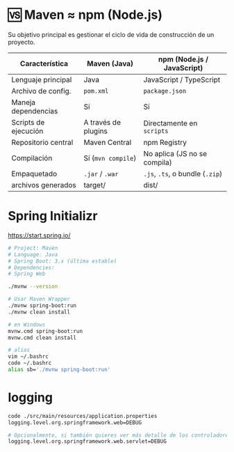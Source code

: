 # 🆚 Maven ≈ npm (Node.js)

Su objetivo principal es gestionar el ciclo de vida de construcción de un proyecto.

| Característica       | **Maven** (Java)    | **npm** (Node.js / JavaScript)  |
| -------------------- | ------------------- | ------------------------------- |
| Lenguaje principal   | Java                | JavaScript / TypeScript         |
| Archivo de config.   | `pom.xml`           | `package.json`                  |
| Maneja dependencias  | Sí                  | Sí                              |
| Scripts de ejecución | A través de plugins | Directamente en `scripts`       |
| Repositorio central  | Maven Central       | npm Registry                    |
| Compilación          | Sí (`mvn compile`)  | No aplica (JS no se compila)    |
| Empaquetado          | `.jar` / `.war`     | `.js`, `.ts`, o bundle (`.zip`) |
| archivos generados   | target/             | dist/                           |

# Spring Initializr

https://start.spring.io/

```sh
# Project: Maven
# Language: Java
# Spring Boot: 3.x (última estable)
# Dependencies:
# Spring Web

./mvnw --version

# Usar Maven Wrapper
./mvnw spring-boot:run
./mvnw clean install

# en Windows
mvnw.cmd spring-boot:run
mvnw.cmd clean install

# alias
vim ~/.bashrc
code ~/.bashrc
alias sb='./mvnw spring-boot:run'

```

# logging

```sh
code ./src/main/resources/application.properties
logging.level.org.springframework.web=DEBUG

# Opcionalmente, si también quieres ver más detalle de los controladores:
logging.level.org.springframework.web.servlet=DEBUG

```

